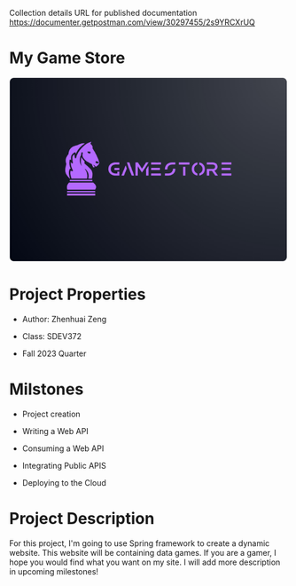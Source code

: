 Collection details
URL for published documentation
https://documenter.getpostman.com/view/30297455/2s9YRCXrUQ

# **My Game Store**

![gamestore.png](src%2Fmain%2Fresources%2Fstatic%2Fimages%2Fgamestore.png)

# Project Properties

- Author: Zhenhuai Zeng

- Class: SDEV372

- Fall 2023 Quarter

# Milstones

- Project creation

- Writing a Web API

- Consuming a Web API

- Integrating Public APIS

- Deploying to the Cloud

# Project Description

For this project, I'm going to use Spring framework to create a dynamic website. 
This website will be containing data  games. If you are a gamer, I hope you would find what you want on my site. I will
add more description in upcoming milestones!